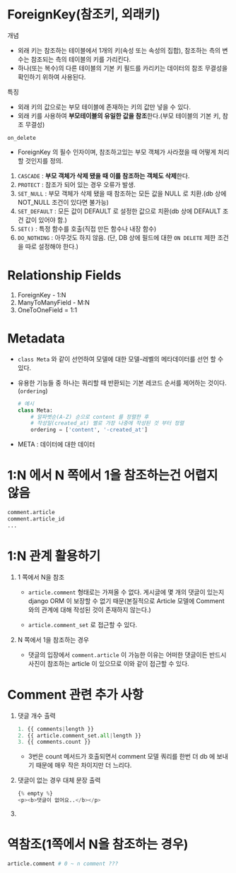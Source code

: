 # ForeignKey(참조키, 외래키)

개념

- 외래 키는 참조하는 테이블에서 1개의 키(속성 또는 속성의 집합), 참조하는 측의 변수는 참조되는 측의 테이블의 키를 가리킨다.
- 하나(또는 복수)의 다른 테이블의 기본 키 필드를 카리키는 데이터의 참조 무결성을 확인하기 위하여 사용된다.

특징

- 외래 키의 값으로는 부모 테이블에 존재하는 키의 값만 넣을 수 있다.
- 외래 키를 사용하여 **부모테이블의 유일한 값을 참조**한다.(부모 테이블의 기본 키, 참조 무결성) 

`on_delete`

- ForeignKey 의 필수 인자이며, 참조하고있는 부모 객체가 사라졌을 때 어떻게 처리할 것인지를 정의.



1. `CASCADE` : **부모 객체가 삭제 됐을 때 이를 참조하는 객체도 삭제**한다.
2. `PROTECT` : 참조가 되어 있는 경우 오류가 발생.
3. `SET_NULL` : 부모 객체가 삭제 됐을 때 참조하는 모든 값을 NULL 로 치환.(db 상에 NOT_NULL 조건이 있다면 불가능)
4. `SET_DEFAULT` : 모든 값이 DEFAULT 로 설정한 값으로 치환(db 상에 DEFAULT 조건 값이 있어야 함.)
5. `SET()` : 특정 함수를 호출(직접 만든 함수나 내장 함수)
6. `DO_NOTHING` : 아무것도 하지 않음. (단, DB 상에 필드에 대한 `ON DELETE` 제한 조건을 따로 설정해야 한다.) 

# Relationship Fields

1. ForeignKey - 1:N
2. ManyToManyField - M:N
3. OneToOneField = 1:1



# Metadata

- `class Meta` 와 같이 선언하여 모델에 대한 모델-레벨의 메타데이터를 선언 할 수 있다.

- 유용한 기능들 중 하나는 쿼리할 때 반환되는 기본 레코드 순서를 제어하는 것이다.(`ordering`)

  ```python
  # 예시
  class Meta:
      # 알파벳순(A-Z) 순으로 content 를 정렬한 후
      # 작성일(created_at) 별로 가장 나중에 작성된 것 부터 정렬
      ordering = ['content', '-created_at']
  ```

- META : 데이터에 대한 데이터

# 1:N 에서 N 쪽에서 1을 참조하는건 어렵지 않음

```python
comment.article
comment.article_id
...
```

# 1:N 관계 활용하기

1. 1  쪽에서 N을 참조

   - `article.comment` 형태로는 가져올 수 없다. 게시글에 몇 개의 댓글이 있는지 django ORM 이 보장할 수 없기 때문(본질적으로 Article 모델에 Comment 와의 관계에 대해 작성된 것이 존재하지 않는다.)

   - `article.comment_set` 로 접근할 수 있다.

2. N 쪽에서 1을 참조하는 경우

   - 댓글의 입장에서 `comment.article` 이 가능한 이유는 어떠한 댓글이든 반드시 사진이 참조하는 article 이 있으므로 이와 같이 접근할 수 있다.

# Comment 관련 추가 사항

1. 댓글 개수 출력

   ```python
   1. {{ comments|length }}
   2. {{ article.comment_set.all|length }}
   3. {{ comments.count }}
   ```

   - 3번은 count 메서드가 호출되면서 comment 모델 쿼리를 한번 더 db 에 보내기 때문에 매우 작은 차이지만 더 느리다.

2. 댓글이 없는 경우 대체 문장 출력

   ```python
   {% empty %}
   <p><b>댓글이 없어요..</b></p>
   ```

3. 

# 역참조(1쪽에서 N을 참조하는 경우)

```python
article.comment # 0 ~ n comment ??? 
```


